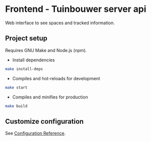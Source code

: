 # Frontend - Tuinbouwer server api
Web interface to see spaces and tracked information.

## Project setup
Requires GNU Make and Node.js (npm).

- Install dependencies
```sh
make install-deps
```
- Compiles and hot-reloads for development
```sh
make start
```
- Compiles and minifies for production
```sh
make build
```

## Customize configuration
See [Configuration Reference](https://cli.vuejs.org/config/).
